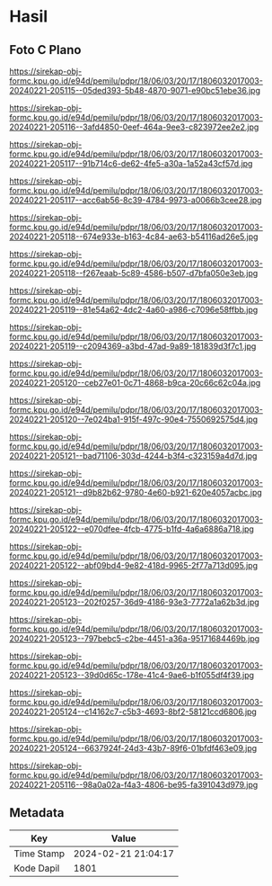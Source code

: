 # Hasil

## Foto C Plano

https://sirekap-obj-formc.kpu.go.id/e94d/pemilu/pdpr/18/06/03/20/17/1806032017003-20240221-205115--05ded393-5b48-4870-9071-e90bc51ebe36.jpg

https://sirekap-obj-formc.kpu.go.id/e94d/pemilu/pdpr/18/06/03/20/17/1806032017003-20240221-205116--3afd4850-0eef-464a-9ee3-c823972ee2e2.jpg

https://sirekap-obj-formc.kpu.go.id/e94d/pemilu/pdpr/18/06/03/20/17/1806032017003-20240221-205117--91b714c6-de62-4fe5-a30a-1a52a43cf57d.jpg

https://sirekap-obj-formc.kpu.go.id/e94d/pemilu/pdpr/18/06/03/20/17/1806032017003-20240221-205117--acc6ab56-8c39-4784-9973-a0066b3cee28.jpg

https://sirekap-obj-formc.kpu.go.id/e94d/pemilu/pdpr/18/06/03/20/17/1806032017003-20240221-205118--674e933e-b163-4c84-ae63-b54116ad26e5.jpg

https://sirekap-obj-formc.kpu.go.id/e94d/pemilu/pdpr/18/06/03/20/17/1806032017003-20240221-205118--f267eaab-5c89-4586-b507-d7bfa050e3eb.jpg

https://sirekap-obj-formc.kpu.go.id/e94d/pemilu/pdpr/18/06/03/20/17/1806032017003-20240221-205119--81e54a62-4dc2-4a60-a986-c7096e58ffbb.jpg

https://sirekap-obj-formc.kpu.go.id/e94d/pemilu/pdpr/18/06/03/20/17/1806032017003-20240221-205119--c2094369-a3bd-47ad-9a89-181839d3f7c1.jpg

https://sirekap-obj-formc.kpu.go.id/e94d/pemilu/pdpr/18/06/03/20/17/1806032017003-20240221-205120--ceb27e01-0c71-4868-b9ca-20c66c62c04a.jpg

https://sirekap-obj-formc.kpu.go.id/e94d/pemilu/pdpr/18/06/03/20/17/1806032017003-20240221-205120--7e024ba1-915f-497c-90e4-7550692575d4.jpg

https://sirekap-obj-formc.kpu.go.id/e94d/pemilu/pdpr/18/06/03/20/17/1806032017003-20240221-205121--bad71106-303d-4244-b3f4-c323159a4d7d.jpg

https://sirekap-obj-formc.kpu.go.id/e94d/pemilu/pdpr/18/06/03/20/17/1806032017003-20240221-205121--d9b82b62-9780-4e60-b921-620e4057acbc.jpg

https://sirekap-obj-formc.kpu.go.id/e94d/pemilu/pdpr/18/06/03/20/17/1806032017003-20240221-205122--e070dfee-4fcb-4775-b1fd-4a6a6886a718.jpg

https://sirekap-obj-formc.kpu.go.id/e94d/pemilu/pdpr/18/06/03/20/17/1806032017003-20240221-205122--abf09bd4-9e82-418d-9965-2f77a713d095.jpg

https://sirekap-obj-formc.kpu.go.id/e94d/pemilu/pdpr/18/06/03/20/17/1806032017003-20240221-205123--202f0257-36d9-4186-93e3-7772a1a62b3d.jpg

https://sirekap-obj-formc.kpu.go.id/e94d/pemilu/pdpr/18/06/03/20/17/1806032017003-20240221-205123--797bebc5-c2be-4451-a36a-95171684469b.jpg

https://sirekap-obj-formc.kpu.go.id/e94d/pemilu/pdpr/18/06/03/20/17/1806032017003-20240221-205123--39d0d65c-178e-41c4-9ae6-b1f055df4f39.jpg

https://sirekap-obj-formc.kpu.go.id/e94d/pemilu/pdpr/18/06/03/20/17/1806032017003-20240221-205124--c14162c7-c5b3-4693-8bf2-58121ccd6806.jpg

https://sirekap-obj-formc.kpu.go.id/e94d/pemilu/pdpr/18/06/03/20/17/1806032017003-20240221-205124--6637924f-24d3-43b7-89f6-01bfdf463e09.jpg

https://sirekap-obj-formc.kpu.go.id/e94d/pemilu/pdpr/18/06/03/20/17/1806032017003-20240221-205116--98a0a02a-f4a3-4806-be95-fa391043d979.jpg


## Metadata

| Key        | Value               |
| ---------- | ------------------- |
| Time Stamp | 2024-02-21 21:04:17 |
| Kode Dapil | 1801                |




